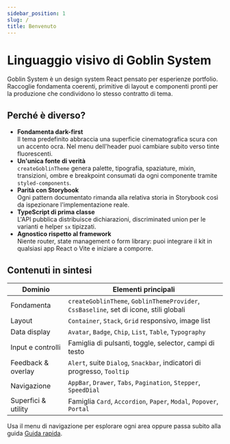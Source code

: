 ```yaml
---
sidebar_position: 1
slug: /
title: Benvenuto
---
```


# Linguaggio visivo di Goblin System

Goblin System è un design system React pensato per esperienze portfolio.  
Raccoglie fondamenta coerenti, primitive di layout e componenti pronti per la produzione che condividono lo stesso contratto di tema.

## Perché è diverso?

- **Fondamenta dark-first**  
  Il tema predefinito abbraccia una superficie cinematografica scura con un accento ocra. Nel menu dell'header puoi cambiare subito verso tinte fluorescenti.
- **Un'unica fonte di verità**  
  `createGoblinTheme` genera palette, tipografia, spaziature, mixin, transizioni, ombre e breakpoint consumati da ogni componente tramite `styled-components`.
- **Parità con Storybook**  
  Ogni pattern documentato rimanda alla relativa storia in Storybook così da ispezionare l'implementazione reale.
- **TypeScript di prima classe**  
  L'API pubblica distribuisce dichiarazioni, discriminated union per le varianti e helper `sx` tipizzati.
- **Agnostico rispetto al framework**  
  Niente router, state management o form library: puoi integrare il kit in qualsiasi app React o Vite e iniziare a comporre.

## Contenuti in sintesi

| Dominio | Elementi principali |
| --- | --- |
| Fondamenta | `createGoblinTheme`, `GoblinThemeProvider`, `CssBaseline`, set di icone, stili globali |
| Layout | `Container`, `Stack`, `Grid` responsivo, image list |
| Data display | `Avatar`, `Badge`, `Chip`, `List`, `Table`, `Typography` |
| Input e controlli | Famiglia di pulsanti, toggle, selector, campi di testo |
| Feedback & overlay | `Alert`, suite `Dialog`, `Snackbar`, indicatori di progresso, `Tooltip` |
| Navigazione | `AppBar`, `Drawer`, `Tabs`, `Pagination`, `Stepper`, `SpeedDial` |
| Superfici & utility | Famiglia `Card`, `Accordion`, `Paper`, `Modal`, `Popover`, `Portal` |

Usa il menu di navigazione per esplorare ogni area oppure passa subito alla guida [Guida rapida](./getting-started.md).
